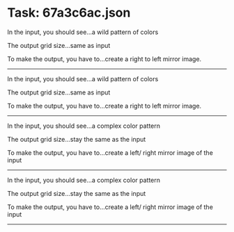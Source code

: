 # Task: 67a3c6ac.json

In the input, you should see...a wild pattern of colors

The output grid size...same as input

To make the output, you have to...create a right to left mirror image.

---

In the input, you should see...a wild pattern of colors

The output grid size...same as input

To make the output, you have to...create a right to left mirror image.

---

In the input, you should see...a complex color pattern

The output grid size...stay the same as the input

To make the output, you have to...create a left/ right mirror image of the input

---

In the input, you should see...a complex color pattern

The output grid size...stay the same as the input

To make the output, you have to...create a left/ right mirror image of the input

---

